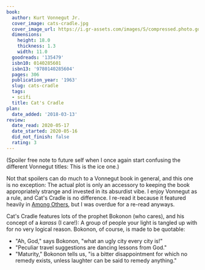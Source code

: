 ```yaml
---
book:
  author: Kurt Vonnegut Jr.
  cover_image: cats-cradle.jpg
  cover_image_url: https://i.gr-assets.com/images/S/compressed.photo.goodreads.com/books/1327867150l/135479._SX98_.jpg
  dimensions:
    height: 18.0
    thickness: 1.3
    width: 11.0
  goodreads: '135479'
  isbn10: 0140285601
  isbn13: '9780140285604'
  pages: 306
  publication_year: '1963'
  slug: cats-cradle
  tags:
  - scifi
  title: Cat's Cradle
plan:
  date_added: '2018-03-13'
review:
  date_read: 2020-05-17
  date_started: 2020-05-16
  did_not_finish: false
  rating: 3
---
```


(Spoiler free note to future self when I once again start confusing the different Vonnegut titles: This is the ice one.)

Not that spoilers can do much to a Vonnegut book in general, and this one is no exception: The actual plot is only an
accessory to keeping the book appropriately strange and invested in its absurdist vibe.  I enjoy Vonnegut as a rule, and
Cat's Cradle is no difference. I re-read it because it featured heavily in [Among
Others](https://books.rixx.de/reviews/2020/among-others/), but I was overdue for a re-read anyways.

Cat's Cradle features lots of the prophet Bokonon (who cares), and his concept of a *karass* (I care!): A group of
people your light is tangled up with for no very logical reason. Bokonon, of course, is made to be quotable:

- "Ah, God," says Bokonon, "what an ugly city every city is!"
- "Peculiar travel suggestions are dancing lessons from God."
- "Maturity," Bokonon tells us, "is a bitter disappointment for which no remedy exists, unless laughter can be said to
  remedy anything."
